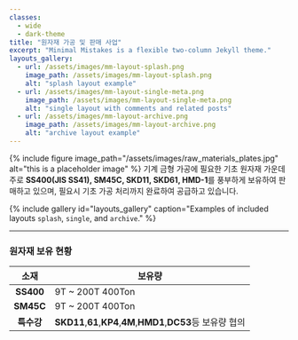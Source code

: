 ```yaml
---
classes: 
  - wide
  - dark-theme
title: "원자재 가공 및 판매 사업"
excerpt: "Minimal Mistakes is a flexible two-column Jekyll theme."
layouts_gallery:
  - url: /assets/images/mm-layout-splash.png
    image_path: /assets/images/mm-layout-splash.png
    alt: "splash layout example"
  - url: /assets/images/mm-layout-single-meta.png
    image_path: /assets/images/mm-layout-single-meta.png
    alt: "single layout with comments and related posts"
  - url: /assets/images/mm-layout-archive.png
    image_path: /assets/images/mm-layout-archive.png
    alt: "archive layout example"
---
```

{% include figure image_path="/assets/images/raw_materials_plates.jpg" alt="this is a placeholder image" %}
기계 금형 가공에 필요한 기초 원자재 가운데 주로 **SS400(JIS SS41), SM45C, SKD11, SKD61, HMD-1**를 풍부하게 보유하여 판매하고 있으며, 필요시 기초 가공 처리까지 완료하여 공급하고 있습니다.

{% include gallery id="layouts_gallery" caption="Examples of included layouts `splash`, `single`, and `archive`." %}

---

### 원자재 보유 현황

소재 | 보유량
:---: |---
**SS400** | 9T ~ 200T 400Ton
**SM45C** | 9T ~ 200T 400Ton
**특수강** | **SKD11**,**61**,**KP4**,**4M**,**HMD1**,**DC53**등 보유량 협의